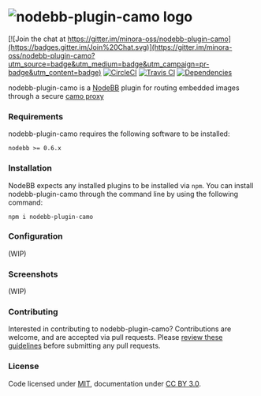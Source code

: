 # <img alt="nodebb-plugin-camo logo" src="https://img.minora.io/banner/github/camo.png" />

[![Join the chat at https://gitter.im/minora-oss/nodebb-plugin-camo](https://badges.gitter.im/Join%20Chat.svg)](https://gitter.im/minora-oss/nodebb-plugin-camo?utm_source=badge&utm_medium=badge&utm_campaign=pr-badge&utm_content=badge)
[![CircleCI](https://img.shields.io/circleci/project/minora-oss/nodebb-plugin-camo.svg?style=flat-square)](https://circleci.com/gh/minora-oss/nodebb-plugin-camo)
[![Travis CI](https://img.shields.io/travis/minora-oss/nodebb-plugin-camo.svg?style=flat-square)](https://travis-ci.org/minora-oss/nodebb-plugin-camo)
[![Dependencies](https://img.shields.io/david/minora-oss/nodebb-plugin-camo.svg?style=flat-square)](https://david-dm.org/minora-oss/nodebb-plugin-camo)

nodebb-plugin-camo is a [NodeBB](https://github.com/NodeBB/NodeBB) plugin for routing embedded images through a secure [camo proxy](https://github.com/atmos/camo)

### Requirements
nodebb-plugin-camo requires the following software to be installed:

`nodebb >= 0.6.x`

### Installation

NodeBB expects any installed plugins to be installed via `npm`.
You can install nodebb-plugin-camo through the command line by using the following command:

```
npm i nodebb-plugin-camo
```

### Configuration

(WIP)

### Screenshots

(WIP)

### Contributing

Interested in contributing to nodebb-plugin-camo? Contributions are welcome, and are accepted via pull requests. Please [review these guidelines](https://github.com/minora-oss/nodebb-plugin-camo/blob/master/contributing.md) before submitting any pull requests.

### License
Code licensed under [MIT](https://github.com/minora-oss/nodebb-plugin-camo/blob/master/license.md), documentation under [CC BY 3.0](https://creativecommons.org/licenses/by/3.0/).
